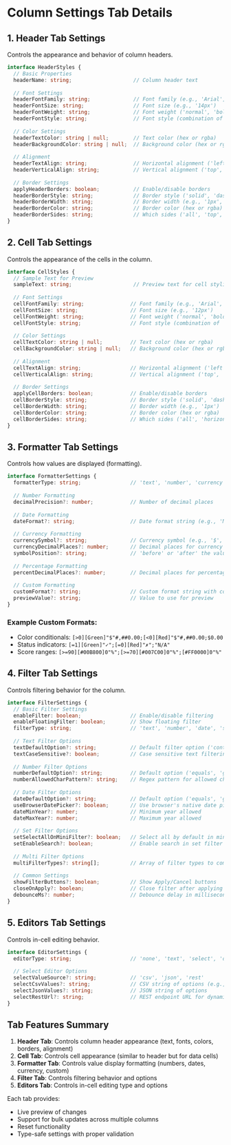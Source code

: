 # Column Settings Tab Details

## 1. Header Tab Settings

Controls the appearance and behavior of column headers.

```typescript
interface HeaderStyles {
  // Basic Properties
  headerName: string;                    // Column header text
  
  // Font Settings
  headerFontFamily: string;              // Font family (e.g., 'Arial', 'monospace')
  headerFontSize: string;                // Font size (e.g., '14px')
  headerFontWeight: string;              // Font weight ('normal', 'bold', '600')
  headerFontStyle: string;               // Font style (combination of 'bold', 'italic', 'underline')
  
  // Color Settings
  headerTextColor: string | null;        // Text color (hex or rgba)
  headerBackgroundColor: string | null;  // Background color (hex or rgba)
  
  // Alignment
  headerTextAlign: string;               // Horizontal alignment ('left', 'center', 'right')
  headerVerticalAlign: string;           // Vertical alignment ('top', 'middle', 'bottom')
  
  // Border Settings
  applyHeaderBorders: boolean;           // Enable/disable borders
  headerBorderStyle: string;             // Border style ('solid', 'dashed', 'dotted')
  headerBorderWidth: string;             // Border width (e.g., '1px', '2px')
  headerBorderColor: string;             // Border color (hex or rgba)
  headerBorderSides: string;             // Which sides ('all', 'top', 'right', 'bottom', 'left')
}
```

## 2. Cell Tab Settings

Controls the appearance of the cells in the column.

```typescript
interface CellStyles {
  // Sample Text for Preview
  sampleText: string;                    // Preview text for cell styling
  
  // Font Settings
  cellFontFamily: string;               // Font family (e.g., 'Arial', 'monospace')
  cellFontSize: string;                 // Font size (e.g., '12px')
  cellFontWeight: string;               // Font weight ('normal', 'bold', '600')
  cellFontStyle: string;                // Font style (combination of 'bold', 'italic', 'underline')
  
  // Color Settings
  cellTextColor: string | null;         // Text color (hex or rgba)
  cellBackgroundColor: string | null;   // Background color (hex or rgba)
  
  // Alignment
  cellTextAlign: string;                // Horizontal alignment ('left', 'center', 'right')
  cellVerticalAlign: string;            // Vertical alignment ('top', 'middle', 'bottom')
  
  // Border Settings
  applyCellBorders: boolean;            // Enable/disable borders
  cellBorderStyle: string;              // Border style ('solid', 'dashed', 'dotted')
  cellBorderWidth: string;              // Border width (e.g., '1px')
  cellBorderColor: string;              // Border color (hex or rgba)
  cellBorderSides: string;              // Which sides ('all', 'horizontal', 'vertical', specific side)
}
```

## 3. Formatter Tab Settings

Controls how values are displayed (formatting).

```typescript
interface FormatterSettings {
  formatterType: string;                // 'text', 'number', 'currency', 'percentage', 'date', 'custom'
  
  // Number Formatting
  decimalPrecision?: number;            // Number of decimal places
  
  // Date Formatting
  dateFormat?: string;                  // Date format string (e.g., 'MM/DD/YYYY')
  
  // Currency Formatting
  currencySymbol?: string;              // Currency symbol (e.g., '$', '€')
  currencyDecimalPlaces?: number;       // Decimal places for currency
  symbolPosition?: string;              // 'before' or 'after' the value
  
  // Percentage Formatting
  percentDecimalPlaces?: number;        // Decimal places for percentages
  
  // Custom Formatting
  customFormat?: string;                // Custom format string with conditionals
  previewValue?: string;                // Value to use for preview
}
```

### Example Custom Formats:
- Color conditionals: `[>0][Green]"$"#,##0.00;[<0][Red]"$"#,##0.00;$0.00`
- Status indicators: `[=1][Green]"✓";[=0][Red]"✗";"N/A"`
- Score ranges: `[>=90][#00B800]0"%";[>=70][#007C00]0"%";[#FF0000]0"%"`

## 4. Filter Tab Settings

Controls filtering behavior for the column.

```typescript
interface FilterSettings {
  // Basic Filter Settings
  enableFilter: boolean;                // Enable/disable filtering
  enableFloatingFilter: boolean;        // Show floating filter
  filterType: string;                   // 'text', 'number', 'date', 'set', 'multi'
  
  // Text Filter Options
  textDefaultOption?: string;           // Default filter option ('contains', 'equals', 'startsWith')
  textCaseSensitive?: boolean;          // Case sensitive text filtering
  
  // Number Filter Options
  numberDefaultOption?: string;         // Default option ('equals', 'greaterThan', 'lessThan')
  numberAllowedCharPattern?: string;    // Regex pattern for allowed characters
  
  // Date Filter Options
  dateDefaultOption?: string;           // Default option ('equals', 'greaterThan', 'lessThan')
  useBrowserDatePicker?: boolean;       // Use browser's native date picker
  dateMinYear?: number;                 // Minimum year allowed
  dateMaxYear?: number;                 // Maximum year allowed
  
  // Set Filter Options
  setSelectAllOnMiniFilter?: boolean;   // Select all by default in mini filter
  setEnableSearch?: boolean;            // Enable search in set filter
  
  // Multi Filter Options
  multiFilterTypes?: string[];          // Array of filter types to combine
  
  // Common Settings
  showFilterButtons?: boolean;          // Show Apply/Cancel buttons
  closeOnApply?: boolean;               // Close filter after applying
  debounceMs?: number;                  // Debounce delay in milliseconds
}
```

## 5. Editors Tab Settings

Controls in-cell editing behavior.

```typescript
interface EditorSettings {
  editorType: string;                   // 'none', 'text', 'select', 'date'
  
  // Select Editor Options
  selectValueSource?: string;           // 'csv', 'json', 'rest'
  selectCsvValues?: string;             // CSV string of options (e.g., "Option1,Option2,Option3")
  selectJsonValues?: string;            // JSON string of options
  selectRestUrl?: string;               // REST endpoint URL for dynamic options
}
```

## Tab Features Summary

1. **Header Tab**: Controls column header appearance (text, fonts, colors, borders, alignment)
2. **Cell Tab**: Controls cell appearance (similar to header but for data cells)
3. **Formatter Tab**: Controls value display formatting (numbers, dates, currency, custom)
4. **Filter Tab**: Controls filtering behavior and options
5. **Editors Tab**: Controls in-cell editing type and options

Each tab provides:
- Live preview of changes
- Support for bulk updates across multiple columns
- Reset functionality
- Type-safe settings with proper validation